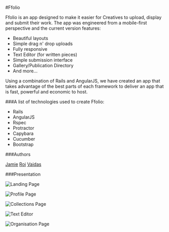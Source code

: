 #Ffolio

Ffolio is an app designed to make it easier for Creatives to upload, display and submit their work. The app was engineered from a mobile-first perspective and the current version features:

* Beautiful layouts
* Simple drag n' drop uploads
* Fully responsive
* Text Editor (for written pieces)
* Simple submission interface
* Gallery/Publication Directory
* And more...

Using a combination of Rails and AngularJS, we have created an app that takes advantage of the best parts of each framework to deliver an app that is fast, powerful and economic to host.

###A list of technologies used to create Ffolio:

* Rails
* AngularJS
* Rspec
* Protractor
* Capybara
* Cucumber
* Bootstrap

###Authors

[Jamie](https://github.com/jpatel531)
[Roi](https://github.com/roidriscoll)
[Vaidas](https://github.com/codepreneur)

###Presentation

![Landing Page](http://media-cache-ec0.pinimg.com/originals/64/a0/68/64a0683f82a780e21e1d757021896e25.jpg "ffol.io landing page")

![Profile Page](http://media-cache-ak0.pinimg.com/originals/8d/fa/40/8dfa407414ac4071bea0135fce2ed92f.jpg "ffol.io profile page")

![Collections Page](http://media-cache-ec0.pinimg.com/originals/d7/2b/1d/d72b1d5df080d09b51eb2047c03c5115.jpg "ffol.io collections page")

![Text Editor](http://media-cache-ak0.pinimg.com/originals/d0/d8/bb/d0d8bbee821c4f87d2b1cd2d95e08d4f.jpg "ffol.io text editor")

![Organisation Page](http://media-cache-ak0.pinimg.com/originals/16/b9/31/16b9311e51e9196e138a690f22015424.jpg "ffol.io organisation page")










